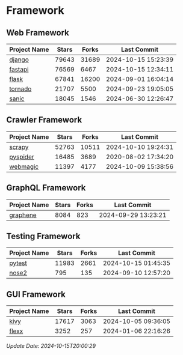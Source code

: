 # Framework

## Web Framework
| Project Name | Stars | Forks | Last Commit |
| ------------ | ----- | ----- | ----------- |
| [django](https://github.com/django/django) | 79643 | 31689 | 2024-10-15 15:23:39 |
| [fastapi](https://github.com/fastapi/fastapi) | 76569 | 6467 | 2024-10-15 12:34:11 |
| [flask](https://github.com/pallets/flask) | 67841 | 16200 | 2024-09-01 16:04:14 |
| [tornado](https://github.com/tornadoweb/tornado) | 21707 | 5500 | 2024-09-23 19:05:05 |
| [sanic](https://github.com/sanic-org/sanic) | 18045 | 1546 | 2024-06-30 12:26:47 |

## Crawler Framework
| Project Name | Stars | Forks | Last Commit |
| ------------ | ----- | ----- | ----------- |
| [scrapy](https://github.com/scrapy/scrapy) | 52763 | 10511 | 2024-10-10 19:24:31 |
| [pyspider](https://github.com/binux/pyspider) | 16485 | 3689 | 2020-08-02 17:34:20 |
| [webmagic](https://github.com/code4craft/webmagic) | 11397 | 4177 | 2024-10-09 15:38:56 |

## GraphQL Framework
| Project Name | Stars | Forks | Last Commit |
| ------------ | ----- | ----- | ----------- |
| [graphene](https://github.com/graphql-python/graphene) | 8084 | 823 | 2024-09-29 13:23:21 |

## Testing Framework
| Project Name | Stars | Forks | Last Commit |
| ------------ | ----- | ----- | ----------- |
| [pytest](https://github.com/pytest-dev/pytest) | 11983 | 2661 | 2024-10-15 01:45:35 |
| [nose2](https://github.com/nose-devs/nose2) | 795 | 135 | 2024-09-10 12:57:20 |

## GUI Framework
| Project Name | Stars | Forks | Last Commit |
| ------------ | ----- | ----- | ----------- |
| [kivy](https://github.com/kivy/kivy) | 17617 | 3063 | 2024-10-05 09:36:05 |
| [flexx](https://github.com/flexxui/flexx) | 3252 | 257 | 2024-01-06 22:16:26 |

*Update Date: 2024-10-15T20:00:29*